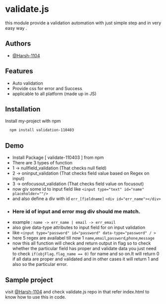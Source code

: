# validate.js
this module provide a validation automation with just simple step and in very easy way .
## Authors

- [@Harsh-1104](https://github.com/Harsh-1104)

## Features

- Auto validation
- Provide css for error and Success
- applicable to all platform (made up in JS)

## Installation

Install my-project with npm

```bash
  npm install validation-110403
```

## Demo

- Install Package [ validate-110403 ] from npm
- There are 3 types of function 
- 1 -> nullfield_validation (That checks null field)
- 2 -> oninput_validation (That checks field value based on Regex on input)
- 3 -> onfocusout_validation (That checks field value on focusout)
- now giv some id to input field like `<input type="text" id="name" placeholder=""/>`
- and also define a div with id `err_[fieldname]`
  `<div id="err_name"></div>`
- ### Here id of input and error msg div should me match.
- example : `name -> err_name | email -> err_email`
- also give data-type attributes to input field for on input validation
- like `<input type="password" id="password" data-type="password" / >`
- here 5 regex are availabel till now 1 `name`,`email`,`password`,`phone`,`message`
- now this all function will check and return output in flag so to check whether the particular field has proper and validate data you just need to check `if(objFlag.flag_name == 0)` for name and so on.It will return 0 if all data are proper and validated and in other cases it will return 1 and also so the particular error.

## Sample project 
visit [@Harsh-1104](https://github.com/Harsh-1104) and check validate.js repo in that refer index.html to know how to use this in code.

